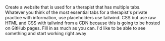 Create a website that is used for a therapist that has multiple tabs. Whatever you think of the most essential tabs for a therapist's private practice with information, use placeholders use tailwind. CSS but use raw HTML and CSS with tailwind from a CDN because this is going to be hosted on GitHub pages. Fill in as much as you can. I'd like to be able to see something and start working right away
